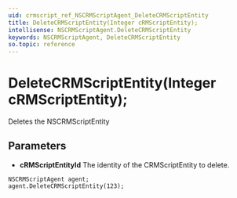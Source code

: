 ```yaml
---
uid: crmscript_ref_NSCRMScriptAgent_DeleteCRMScriptEntity
title: DeleteCRMScriptEntity(Integer cRMScriptEntity);
intellisense: NSCRMScriptAgent.DeleteCRMScriptEntity
keywords: NSCRMScriptAgent, DeleteCRMScriptEntity
so.topic: reference
---
```


# DeleteCRMScriptEntity(Integer cRMScriptEntity);

Deletes the NSCRMScriptEntity
 
## Parameters

* **cRMScriptEntityId** The identity of the CRMScriptEntity to delete.

```crmscript
NSCRMScriptAgent agent;
agent.DeleteCRMScriptEntity(123);
```

